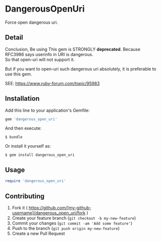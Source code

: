 # DangerousOpenUri

Force open dangerous uri.

## Detail

Conclusion, Be using This gem is STRONGLY **deprecated**. Because RFC3986 says userinfo in URI is dangerous.  
So that open-uri will not support it.  

But if you want to open-uri such dangerous uri absolutely, it is preferable to use this gem.  

SEE: https://www.ruby-forum.com/topic/95983

## Installation

Add this line to your application's Gemfile:

```ruby
gem 'dangerous_open_uri'
```

And then execute:

    $ bundle

Or install it yourself as:

    $ gem install dangerous_open_uri

## Usage

```ruby
require 'dangerous_open_uri'
```

## Contributing

1. Fork it ( https://github.com/[my-github-username]/dangerous_open_uri/fork )
2. Create your feature branch (`git checkout -b my-new-feature`)
3. Commit your changes (`git commit -am 'Add some feature'`)
4. Push to the branch (`git push origin my-new-feature`)
5. Create a new Pull Request
